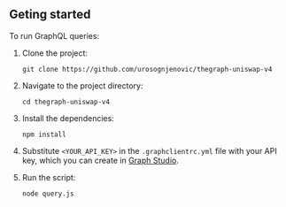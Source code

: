 ## Geting started

To run GraphQL queries:
1. Clone the project:
   ```
   git clone https://github.com/urosognjenovic/thegraph-uniswap-v4
   ```
2. Navigate to the project directory:
   ```
   cd thegraph-uniswap-v4
   ```
3. Install the dependencies:
   ```
   npm install
   ```

1. Substitute `<YOUR_API_KEY>` in the `.graphclientrc.yml` file with your API key, which you can create in [Graph Studio](https://thegraph.com/studio/apikeys/).
2. Run the script: 
   ```
   node query.js
   ```
